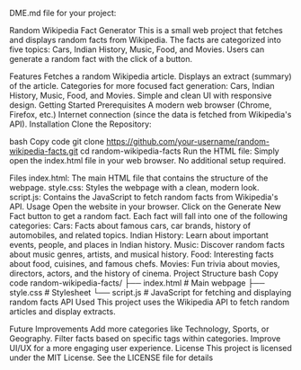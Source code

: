 DME.md file for your project:

Random Wikipedia Fact Generator
This is a small web project that fetches and displays random facts from Wikipedia. The facts are categorized into five topics: Cars, Indian History, Music, Food, and Movies. Users can generate a random fact with the click of a button.

Features
Fetches a random Wikipedia article.
Displays an extract (summary) of the article.
Categories for more focused fact generation: Cars, Indian History, Music, Food, and Movies.
Simple and clean UI with responsive design.
Getting Started
Prerequisites
A modern web browser (Chrome, Firefox, etc.)
Internet connection (since the data is fetched from Wikipedia's API).
Installation
Clone the Repository:

bash
Copy code
git clone https://github.com/your-username/random-wikipedia-facts.git
cd random-wikipedia-facts
Run the HTML file: Simply open the index.html file in your web browser. No additional setup required.

Files
index.html: The main HTML file that contains the structure of the webpage.
style.css: Styles the webpage with a clean, modern look.
script.js: Contains the JavaScript to fetch random facts from Wikipedia's API.
Usage
Open the website in your browser.
Click on the Generate New Fact button to get a random fact.
Each fact will fall into one of the following categories:
Cars: Facts about famous cars, car brands, history of automobiles, and related topics.
Indian History: Learn about important events, people, and places in Indian history.
Music: Discover random facts about music genres, artists, and musical history.
Food: Interesting facts about food, cuisines, and famous chefs.
Movies: Fun trivia about movies, directors, actors, and the history of cinema.
Project Structure
bash
Copy code
random-wikipedia-facts/
├── index.html       # Main webpage
├── style.css        # Stylesheet
└── script.js        # JavaScript for fetching and displaying random facts
API Used
This project uses the Wikipedia API to fetch random articles and display extracts.

Future Improvements
Add more categories like Technology, Sports, or Geography.
Filter facts based on specific tags within categories.
Improve UI/UX for a more engaging user experience.
License
This project is licensed under the MIT License. See the LICENSE file for details
